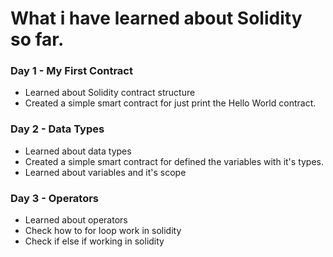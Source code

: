# What i have learned about Solidity so far.

### Day 1 - My First Contract 
- Learned about Solidity contract structure
- Created a simple smart contract for just print the Hello World contract.

### Day 2 - Data Types
- Learned about data types
- Created a simple smart contract for defined the variables with it's types.
- Learned about variables and it's scope

### Day 3 - Operators 
- Learned about operators
- Check how to for loop work in solidity  
- Check if else if working in solidity


